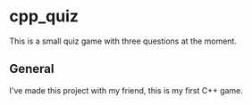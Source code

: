 # cpp_quiz
This is a small quiz game with three questions at the moment. 

## General
I've made this project with my friend, this is my first C++ game.
